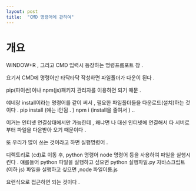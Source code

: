 ```yaml
---
layout: post
title:  "CMD 명령어에 관하여"
---
```



# 개요

WINDOW+R , 그리고 CMD 입력시 등장하는 명령프롬포트 창 . 

요기서  CMD에 명령어만 타닥타닥 작성하면 
파일폴더가 다운이 된다 . 

pip(파이썬)이나 npm(js)패키지 관리자를 이용하면 되기 때문 . 

얘네랑 install이라는 명령어를 같이 써서 , 필요한 파일폴더들을 다운로드(설치)하는 것이다 . 
pip install (얘는 i안됨 . )
npm i (install을 줄여서 ) .. 

이거는 인터넷 연결상태에서만 가능한데 , 왜냐면 나 대신 인터넷에 연결해서 타 서버로부터 파일을 다운받아 오기 때문이다 .

또 우리가 많이 쓰는 것이라고 하면 실행명령어 .

디렉토리로 (cd)로 이동 후, python 명령어 node 명령어 등을 사용하여 파일을 실행시킨다 .
얘를들어 python 파일을 실행하고 싶으면 python 실행파일.py
자바스크립트(이하 js) 파일을 실행하고 싶으면 ,node 파일이름.js 

요런식으로 접근하면 되는 것이다 . 
